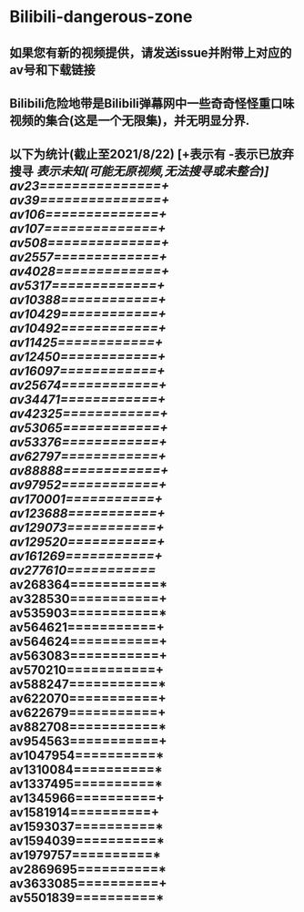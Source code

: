 # Bilibili-dangerous-zone
**如果您有新的视频提供，请发送issue并附带上对应的av号和下载链接**
-----------------------------------------------------------------------------------------------------------------------
**Bilibili危险地带是Bilibili弹幕网中一些奇奇怪怪重口味视频的集合(这是一个无限集)，并无明显分界.**
-----------------------------------------------------------------------------------------------------------------------
以下为统计(截止至2021/8/22)
[+表示有 -表示已放弃搜寻 *表示未知(可能无原视频,无法搜寻或未整合)]
av23===============+
av39===============+
av106==============+
av107==============+
av508==============+
av2557=============+
av4028=============+
av5317=============+
av10388============+
av10429============+
av10492============+
av11425============+
av12450============+
av16097============+
av25674============+
av34471============+
av42325============+
av53065============+
av53376============+
av62797============+
av88888============+
av97952============+
av170001===========+
av123688===========+
av129073===========+
av129520===========+
av161269===========+
av277610===========*
av268364===========*
av328530===========+
av535903===========*
av564621===========+
av564624===========+
av563083===========+
av570210===========+
av588247===========*
av622070===========+
av622679===========+
av882708===========*
av954563===========+
av1047954==========*
av1310084==========*
av1337495==========*
av1345966==========+
av1581914==========+
av1593037==========*
av1594039==========*
av1979757==========*
av2869695==========*
av3633085==========+
av5501839==========*
-----------------------------------------------------------------------------------------------------------------------
